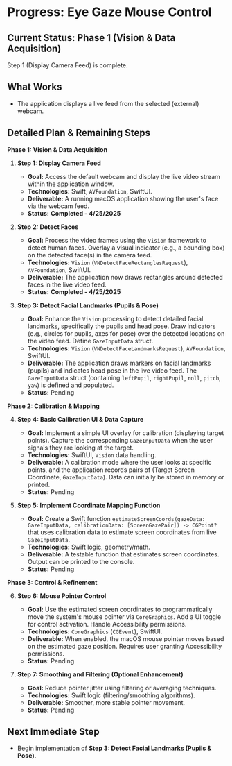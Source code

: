 # Progress: Eye Gaze Mouse Control

## Current Status: Phase 1 (Vision & Data Acquisition)

Step 1 (Display Camera Feed) is complete.

## What Works

-   The application displays a live feed from the selected (external) webcam.

## Detailed Plan & Remaining Steps

**Phase 1: Vision & Data Acquisition**

1.  **Step 1: Display Camera Feed**
    *   **Goal:** Access the default webcam and display the live video stream within the application window.
    *   **Technologies:** Swift, `AVFoundation`, SwiftUI.
    *   **Deliverable:** A running macOS application showing the user's face via the webcam feed.
    *   **Status:** **Completed - 4/25/2025**

2.  **Step 2: Detect Faces**
    *   **Goal:** Process the video frames using the `Vision` framework to detect human faces. Overlay a visual indicator (e.g., a bounding box) on the detected face(s) in the camera feed.
    *   **Technologies:** `Vision` (`VNDetectFaceRectanglesRequest`), `AVFoundation`, SwiftUI.
    *   **Deliverable:** The application now draws rectangles around detected faces in the live video feed.
    *   **Status:** **Completed - 4/25/2025**

3.  **Step 3: Detect Facial Landmarks (Pupils & Pose)**
    *   **Goal:** Enhance the `Vision` processing to detect detailed facial landmarks, specifically the pupils and head pose. Draw indicators (e.g., circles for pupils, axes for pose) over the detected locations on the video feed. Define `GazeInputData` struct.
    *   **Technologies:** `Vision` (`VNDetectFaceLandmarksRequest`), `AVFoundation`, SwiftUI.
    *   **Deliverable:** The application draws markers on facial landmarks (pupils) and indicates head pose in the live video feed. The `GazeInputData` struct (containing `leftPupil`, `rightPupil`, `roll`, `pitch`, `yaw`) is defined and populated.
    *   **Status:** Pending

**Phase 2: Calibration & Mapping**

4.  **Step 4: Basic Calibration UI & Data Capture**
    *   **Goal:** Implement a simple UI overlay for calibration (displaying target points). Capture the corresponding `GazeInputData` when the user signals they are looking at the target.
    *   **Technologies:** SwiftUI, `Vision` data handling.
    *   **Deliverable:** A calibration mode where the user looks at specific points, and the application records pairs of (Target Screen Coordinate, `GazeInputData`). Data can initially be stored in memory or printed.
    *   **Status:** Pending

5.  **Step 5: Implement Coordinate Mapping Function**
    *   **Goal:** Create a Swift function `estimateScreenCoords(gazeData: GazeInputData, calibrationData: [ScreenGazePair]) -> CGPoint?` that uses calibration data to estimate screen coordinates from live `GazeInputData`.
    *   **Technologies:** Swift logic, geometry/math.
    *   **Deliverable:** A testable function that estimates screen coordinates. Output can be printed to the console.
    *   **Status:** Pending

**Phase 3: Control & Refinement**

6.  **Step 6: Mouse Pointer Control**
    *   **Goal:** Use the estimated screen coordinates to programmatically move the system's mouse pointer via `CoreGraphics`. Add a UI toggle for control activation. Handle Accessibility permissions.
    *   **Technologies:** `CoreGraphics` (`CGEvent`), SwiftUI.
    *   **Deliverable:** When enabled, the macOS mouse pointer moves based on the estimated gaze position. Requires user granting Accessibility permissions.
    *   **Status:** Pending

7.  **Step 7: Smoothing and Filtering (Optional Enhancement)**
    *   **Goal:** Reduce pointer jitter using filtering or averaging techniques.
    *   **Technologies:** Swift logic (filtering/smoothing algorithms).
    *   **Deliverable:** Smoother, more stable pointer movement.
    *   **Status:** Pending

## Next Immediate Step

-   Begin implementation of **Step 3: Detect Facial Landmarks (Pupils & Pose)**.
